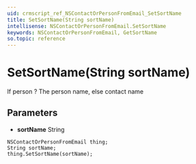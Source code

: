 ```yaml
---
uid: crmscript_ref_NSContactOrPersonFromEmail_SetSortName
title: SetSortName(String sortName)
intellisense: NSContactOrPersonFromEmail.SetSortName
keywords: NSContactOrPersonFromEmail, GetSortName
so.topic: reference
---
```


# SetSortName(String sortName)

If person ? The person name, else contact name

## Parameters

* **sortName** String

```crmscript
NSContactOrPersonFromEmail thing;
String sortName;
thing.SetSortName(sortName);
```

